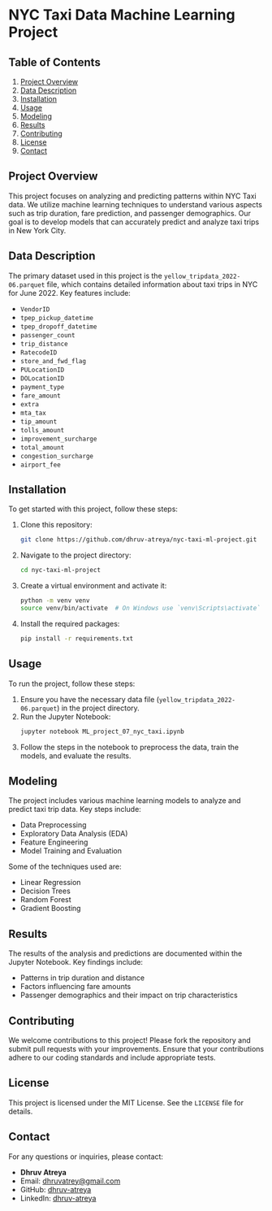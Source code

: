 # NYC Taxi Data Machine Learning Project

## Table of Contents
1. [Project Overview](#project-overview)
2. [Data Description](#data-description)
3. [Installation](#installation)
4. [Usage](#usage)
5. [Modeling](#modeling)
6. [Results](#results)
7. [Contributing](#contributing)
8. [License](#license)
9. [Contact](#contact)

## Project Overview
This project focuses on analyzing and predicting patterns within NYC Taxi data. We utilize machine learning techniques to understand various aspects such as trip duration, fare prediction, and passenger demographics. Our goal is to develop models that can accurately predict and analyze taxi trips in New York City.

## Data Description
The primary dataset used in this project is the `yellow_tripdata_2022-06.parquet` file, which contains detailed information about taxi trips in NYC for June 2022. Key features include:

- `VendorID`
- `tpep_pickup_datetime`
- `tpep_dropoff_datetime`
- `passenger_count`
- `trip_distance`
- `RatecodeID`
- `store_and_fwd_flag`
- `PULocationID`
- `DOLocationID`
- `payment_type`
- `fare_amount`
- `extra`
- `mta_tax`
- `tip_amount`
- `tolls_amount`
- `improvement_surcharge`
- `total_amount`
- `congestion_surcharge`
- `airport_fee`

## Installation
To get started with this project, follow these steps:

1. Clone this repository:
   ```sh
   git clone https://github.com/dhruv-atreya/nyc-taxi-ml-project.git
   ```
2. Navigate to the project directory:
   ```sh
   cd nyc-taxi-ml-project
   ```
3. Create a virtual environment and activate it:
   ```sh
   python -m venv venv
   source venv/bin/activate  # On Windows use `venv\Scripts\activate`
   ```
4. Install the required packages:
   ```sh
   pip install -r requirements.txt
   ```

## Usage
To run the project, follow these steps:

1. Ensure you have the necessary data file (`yellow_tripdata_2022-06.parquet`) in the project directory.
2. Run the Jupyter Notebook:
   ```sh
   jupyter notebook ML_project_07_nyc_taxi.ipynb
   ```
3. Follow the steps in the notebook to preprocess the data, train the models, and evaluate the results.

## Modeling
The project includes various machine learning models to analyze and predict taxi trip data. Key steps include:

- Data Preprocessing
- Exploratory Data Analysis (EDA)
- Feature Engineering
- Model Training and Evaluation

Some of the techniques used are:
- Linear Regression
- Decision Trees
- Random Forest
- Gradient Boosting

## Results
The results of the analysis and predictions are documented within the Jupyter Notebook. Key findings include:

- Patterns in trip duration and distance
- Factors influencing fare amounts
- Passenger demographics and their impact on trip characteristics

## Contributing
We welcome contributions to this project! Please fork the repository and submit pull requests with your improvements. Ensure that your contributions adhere to our coding standards and include appropriate tests.

## License
This project is licensed under the MIT License. See the `LICENSE` file for details.

## Contact
For any questions or inquiries, please contact:

- **Dhruv Atreya**
- Email: [dhruvatrey@gmail.com](mailto:dhruvatrey@gmail.com)
- GitHub: [dhruv-atreya](https://github.com/dhruv-atreya)
- LinkedIn: [dhruv-atreya](https://www.linkedin.com/in/dhruv-atreya)
